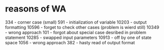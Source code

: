 reasons of WA
=============

334 - corner case (small)
591 - initialization of variable
10203 - output formatting
10596 - forget to check other cases (problem is wierd still)
10349 - wrong approach
101 - forgot about special case desribed in problem statement
10285 - swapped input parameters
10913 - off by one of state space
1056 - wrong approach
382 - hasty read of output format
